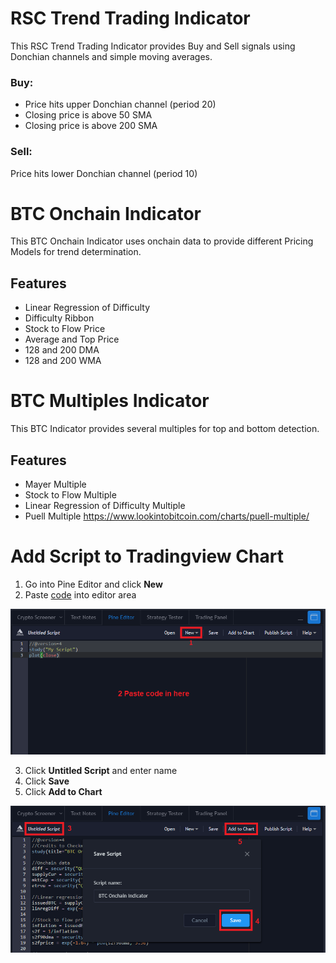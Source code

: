 # RSC Trend Trading Indicator
This RSC Trend Trading Indicator provides Buy and Sell signals using Donchian channels and simple moving averages.

### Buy:
- Price hits upper Donchian channel (period 20)
- Closing price is above 50 SMA
- Closing price is above 200 SMA
### Sell:
Price hits lower Donchian channel (period 10)

# BTC Onchain Indicator
This BTC Onchain Indicator uses onchain data to provide different Pricing Models for trend determination.

## Features

- Linear Regression of Difficulty
- Difficulty Ribbon
- Stock to Flow Price
- Average and Top Price
- 128 and 200 DMA
- 128 and 200 WMA

# BTC Multiples Indicator
This BTC Indicator provides several multiples for top and bottom detection.

## Features

- Mayer Multiple
- Stock to Flow Multiple
- Linear Regression of Difficulty Multiple
- Puell Multiple https://www.lookintobitcoin.com/charts/puell-multiple/

# Add Script to Tradingview Chart

1. Go into Pine Editor and click **New**
2. Paste [code](scripts)
 into editor area

![AddScriptToTV_Step1.png](images/AddScriptToTV_Step1.png)

3. Click **Untitled Script** and enter name
4. Click **Save**
5. Click **Add to Chart**

![AddScriptToTV_Step2.png](images/AddScriptToTV_Step2.png)
